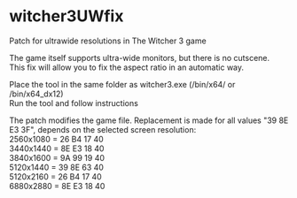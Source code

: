 # witcher3UWfix
Patch for ultrawide resolutions in The Witcher 3 game

The game itself supports ultra-wide monitors, but there is no cutscene.<br>
This fix will allow you to fix the aspect ratio in an automatic way.

Place the tool in the same folder as witcher3.exe (/bin/x64/ or /bin/x64_dx12)<br>
Run the tool and follow instructions

The patch modifies the game file. Replacement is made for all values "39 8E E3 3F", depends on the selected screen resolution:<br>
2560x1080 = 26 B4 17 40<br>
3440x1440 = 8E E3 18 40<br>
3840x1600 = 9A 99 19 40<br>
5120x1440 = 39 8E 63 40<br>
5120x2160 = 26 B4 17 40<br>
6880x2880 = 8E E3 18 40<br>
